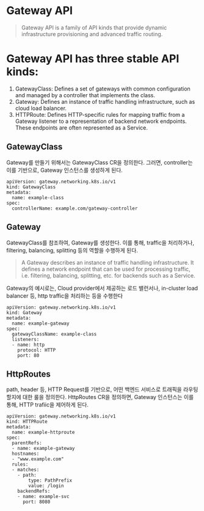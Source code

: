 # Gateway API

> Gateway API is a family of API kinds that provide dynamic infrastructure provisioning and advanced traffic routing.

# Gateway API has three stable API kinds:

1. GatewayClass: Defines a set of gateways with common configuration and managed by a controller that implements the class.
2. Gateway: Defines an instance of traffic handling infrastructure, such as cloud load balancer.
3. HTTPRoute: Defines HTTP-specific rules for mapping traffic from a Gateway listener to a representation of backend network endpoints. These endpoints are often represented as a Service.

## GatewayClass

Gateway를 만들기 위해서는 GatewayClass CR을 정의한다. 그러면, controller는 이를 기반으로, Gateway 인스턴스를 생성하게 된다.

```
apiVersion: gateway.networking.k8s.io/v1
kind: GatewayClass
metadata:
  name: example-class
spec:
  controllerName: example.com/gateway-controller
```

## Gateway 

GatewayClass를 참조하여, Gateway를 생성한다. 이를 통해, traffic을 처리하거나, filtering, balancing, splitting 등의 역할을 수행하게 된다.

>A Gateway describes an instance of traffic handling infrastructure. It defines a network endpoint that can be used for processing traffic, i.e. filtering, balancing, splitting, etc. for backends such as a Service.

Gateway의 예시로는, Cloud provider에서 제공하는 로드 밸런서나, in-cluster load balancer 등, http traffic을 처리하는 등을 수행한다

```
apiVersion: gateway.networking.k8s.io/v1
kind: Gateway
metadata:
  name: example-gateway
spec:
  gatewayClassName: example-class
  listeners:
  - name: http
    protocol: HTTP
    port: 80
```

## HttpRoutes

path, header 등, HTTP Request를 기반으로, 어떤 백엔드 서비스로 트래픽을 라우팅할지에 대한 룰을 정의한다. HttpRoutes CR을 정의하면, Gateway 인스턴스는 이를 통해, HTTP trafiic을 제어하게 된다.

```
apiVersion: gateway.networking.k8s.io/v1
kind: HTTPRoute
metadata:
  name: example-httproute
spec:
  parentRefs:
  - name: example-gateway
  hostnames:
  - "www.example.com"
  rules:
  - matches:
    - path:
        type: PathPrefix
        value: /login
    backendRefs:
    - name: example-svc
      port: 8080
```
